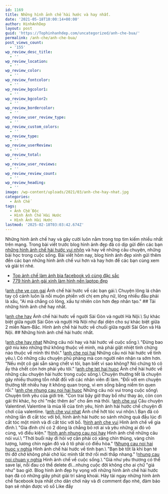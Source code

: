 ```yaml
---
id: 1169
title: Những hình ảnh chế hài hước và hay nhất.
date: '2021-05-18T10:00:14+00:00'
author: HinhAnhDep
layout: post
guid: 'https://Tophinhanhdep.com/uncategorized/anh-che-bua/'
permalink: /anh-che/anh-che-bua/
post_views_count:
  - '155'
wp_review_desc_title:
  - ''
wp_review_location:
  - ''
wp_review_color:
  - ''
wp_review_fontcolor:
  - ''
wp_review_bgcolor1:
  - ''
wp_review_bgcolor2:
  - ''
wp_review_bordercolor:
  - ''
wp_review_user_review_type:
  - ''
wp_review_custom_colors:
  - ''
wp_review_type:
  - ''
wp_review_userReview:
  - ''
wp_review_total:
  - ''
wp_review_user_reviews:
  - ''
wp_review_review_count:
  - ''
wp_review_heading:
  - ''
image: /wp-content/uploads/2021/03/anh-che-hay-nhat.jpg
categories:
  - Ảnh Chế
tags:
  - Ảnh Chế Độc
  - Hình Ảnh Chế Hài Hước
  - Hình Ảnh Hài Hước
lastmod: '2025-02-18T03:03:42.674Z'
---
```

Những hình ảnh chế hay và gây cười luôn nằm trong top tìm kiếm nhiều nhất trên mạng. Trong bài viết trước blog hình ảnh đẹp đã có dịp gửi đến các bạn [những hình ảnh chế hài hước vui nhộn](https://tophinhanhdep.com/anh-che/anh-che-bua/) và hay về những câu chuyện, những bài học trong cuộc sống. Bài viết hôm nay, blog hình ảnh đẹp xinh gửi thêm đến các bạn những hình ảnh chế vui hơn và hay hơn để các bạn cùng xem và giải trí nhé.

- [Top ảnh chế làm ảnh bìa facebook vô cùng đặc sắc](https://tophinhanhdep.com/anh-che/anh-che-facebook/)
- [779 hình ảnh gái xinh làm hình nền laptop đẹp](https://tophinhanhdep.com/gai-xinh/hinh-nen-girl-xinh/)

\![anh che ve con gai](https://tophinhanhdep.com/wp-content/uploads/2021/03/anh-che-che-con-gai.jpg) Ảnh chế hài hước về các bạn gái.\ Chuyện lông lá chân tay cổ cánh luôn là nỗi muộn phiền với chị em phụ nữ, lông nhiều đâu phải là xấu, "Ai mà chẳng có lông, xấu tự nhiên còn hơn đẹp nhân tạo." ## Tải những hình ảnh chế hay nhất.

\![anh che hay](https://tophinhanhdep.com/wp-content/uploads/2021/03/anh-che-hay.jpg) Ảnh chế hài hước về người Sài Gòn và người Hà Nội.\ Sự khác biệt giữa người Sài Gòn và người Hà Nội như đại diện cho sự khác biệt giữa 2 miền Nam-Bắc. Hình ảnh chế hài hước về chuối giữa người Sài Gòn và Hà Nội. ## Những hình ảnh chế hài hước nhất.

\![anh che hay nhat](https://tophinhanhdep.com/wp-content/uploads/2021/03/anh-che-hay-nhat.jpg) Những câu nói hay và hài hước về cuộc sống.\ "Đừng bao giờ níu kéo những thứ không thuộc về mình, mà phải giật nhiệt tình chừng nào thuộc về mình thì thôi." \![anh che noi hai](https://tophinhanhdep.com/wp-content/uploads/2021/03/anh-che-noi-hai.jpg) Những câu nói hài hước về tình yêu.\ Có những câu chuyện phủ phàng mà con người nên nhận ra sớm hơn. "Nếu một cô gái sẵn sàng chết vì tôi, bạn biết vì sao không? Nó chứng tỏ cô ấy thà chết còn hơn phải yêu tôi." \![anh che tet hai huoc](https://tophinhanhdep.com/wp-content/uploads/2021/03/anh-che-tet-hai-huoc.jpg) Ảnh chế hài hước về những câu chuyện hài hước trong cuộc sống.\ Chuyện thưởng tết là chuyện gây nhiều thương tổn nhất đối với các nhân viên đi làm. "Đối với em chuyện thưởng tết nhiều hay ít không quan trọng, vì em sống bằng niềm tin quen rồi." \![anh che nhung cau noi hai huoc](https://tophinhanhdep.com/wp-content/uploads/2021/03/anh-che-voi-nhung-cau-noi-hai-huoc.jpg) Những câu nói vui trong cuộc sống\ Chuyện tình yêu của giới trẻ. "Con trai bây giờ thay bồ như thay áo, còn con gái thì khác, họ chỉ "mặc thêm áo" cho ấm mà thôi. \![anh che vui](https://tophinhanhdep.com/wp-content/uploads/2021/03/anh-che-vui-1-1.jpg) Câu chuyện Valentine\ Valentine là mùa lễ của tình yêu, hình ảnh hài hước chế chuyện đi chơi của valentine. \![anh che vui nhat](https://tophinhanhdep.com/wp-content/uploads/2021/03/anh-che-vui-nhat-1.jpg) Ảnh chế hớt tóc vui nhộn.\ Bạn đã có những lần đi cắt tóc với bố, hình ảnh hài hước so sánh những quả đầu lúc đi cắt tóc một mình và đi cắt tóc với bố. \![hinh anh che vui](https://tophinhanhdep.com/wp-content/uploads/2021/03/hinh-anh-che-vui-2.jpg) Hình ảnh chế về gia đình.\ "Gia đình chỉ có 2 dòng là chẳng bỏ rơi ai và yêu những ai đó vô cùng, vô điều kiện." \![hinh anh nhung cau noi hay](https://tophinhanhdep.com/wp-content/uploads/2021/03/hinh-anh-nhung-cau-noi-vui.jpg) Hình ảnh chế những câu nói vui.\ "Thời buổi này đi hỏi vợ cần phải có xăng chín thùng, vàng chín lượng, lương chín ngàn đô và ô tô phải có điều hòa." \![Nhung cau noi hai huoc y nghia](https://tophinhanhdep.com/wp-content/uploads/2021/03/Nhung-cau-che-hai-huoc-y-nghia.jpg) Hình ảnh chế hài hước về tình bạn.\ "Bạn bè tốt là khi bạn té thì đỡ chớ không phải chờ lúc mình tắt thở rồi mới thắp nhang." \![nhung cau noi chuan y nghia](https://tophinhanhdep.com/wp-content/uploads/2021/03/nhung-cau-noi-chuan-y-nghia.jpg) Hình ảnh chế về cuộc sống.\ "Giá như yêu thương có thể save lại, nỗi đau có thể delete đi...nhưng cuộc đời không cho ai chữ "giá như" bao giờ. Blog hình ảnh đẹp hy vọng với những hình ảnh chế hài hước bạn đã có những giây phút giải trí sảng khoái. Hãy tải ngay những hình ảnh chế facebook bựa nhất cho dân chơi này và đi comment đạo nhé, đảm bảo bạn sẽ nhận được vô số Like đấy
